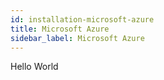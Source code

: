 ```yaml
---
id: installation-microsoft-azure
title: Microsoft Azure
sidebar_label: Microsoft Azure
---
```


Hello World